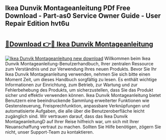 ## Ikea Dunvik Montageanleitung PDf Free Download - Part-as0 Service Owner Guide - User Repair Edition hvt6u

# <h2><a href="http://df8jhuw.blite.top/?on=Ikea+Dunvik+Montageanleitung">🔗Download 👉🔴 Ikea Dunvik Montageanleitung</a></h2>

[![Ikea Dunvik Montageanleitung new download](https://i.imgur.com/lujVjoI.png)](http://df8jhuw.blite.top/?on=Ikea+Dunvik+Montageanleitung)
Willkommen beim Ikea Dunvik Montageanleitung-Benutzerhandbuch, Ihrer zentralen Ressource zum Verständnis und zur Verwendung Ihres neuen Produkts. Bevor Sie Ihr Ikea Dunvik Montageanleitung verwenden, nehmen Sie sich bitte einen Moment Zeit, um dieses Handbuch sorgfältig zu lesen. Es enthält wichtige Informationen zur Einrichtung, zum Betrieb, zur Wartung und zur Fehlerbehebung des Produkts, um sicherzustellen, dass Sie das Produkt sicher und effektiv verwenden können. Ikea Dunvik Montageanleitung bietet Benutzern eine beeindruckende Sammlung erweiterter Funktionen wie Gestensteuerung, Freisprechfunktion, anpassbare Verknüpfungen und automatisierte Aufgaben, die alle über die Benutzeroberfläche leicht zugänglich sind. Wir vertrauen darauf, dass das Ikea Dunvik MontageanleitungD auf Ihrer Reise hilfreich war, um sich mit Ihrer Neuanschaffung vertraut zu machen. Sollten Sie Hilfe benötigen, zögern Sie nicht, unser Support-Team zu kontaktieren.
